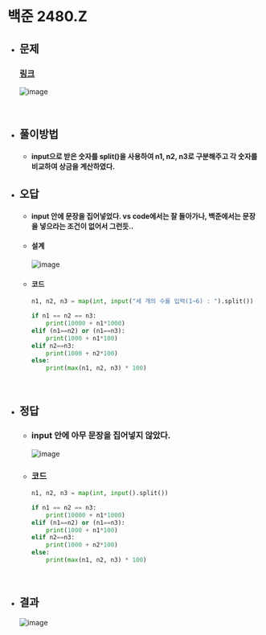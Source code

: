# 백준 2480.Z

- ## 문제
    ### [링크](https://www.acmicpc.net/problem/2480)

    ![image](https://github.com/Project-Division/DIV_Algorithm_Study/assets/68108664/8c106534-e501-481d-a5ad-73489cd4f607)

<br>

- ## 풀이방법
    - #### input으로 받은 숫자를 split()을 사용하여 n1, n2, n3로 구분해주고 각 숫자를 비교하여 상금을 계산하였다.

- ## 오답

    - #### input 안에 문장을 집어넣었다. vs code에서는 잘 돌아가나, 백준에서는 문장을 넣으라는 조건이 없어서 그런듯..

    - #### 설계
        ![image](https://github.com/Project-Division/DIV_Algorithm_Study/assets/68108664/1ab290c6-2baa-4d46-8857-fdc26fa129de)

    - #### 코드
        ```python
        n1, n2, n3 = map(int, input("세 개의 수를 입력(1~6) : ").split())

        if n1 == n2 == n3:
            print(10000 + n1*1000)
        elif (n1==n2) or (n1==n3):
            print(1000 + n1*100)
        elif n2==n3:
            print(1000 + n2*100)
        else:
            print(max(n1, n2, n3) * 100)
        ```

<br>

- ## 정답

    - ### input 안에 아무 문장을 집어넣지 않았다.

        ![image](https://github.com/Project-Division/DIV_Algorithm_Study/assets/68108664/0e82963f-be2e-4589-857f-1bd297a744c8)

    - ### 코드

        ```python
        n1, n2, n3 = map(int, input().split())

        if n1 == n2 == n3:
            print(10000 + n1*1000)
        elif (n1==n2) or (n1==n3):
            print(1000 + n1*100)
        elif n2==n3:
            print(1000 + n2*100)
        else:
            print(max(n1, n2, n3) * 100)
        ```

<br>

- ## 결과

    ![image](https://github.com/Project-Division/DIV_Algorithm_Study/assets/68108664/d9360597-c38f-4a15-822d-d3b2de6e8f3a)
